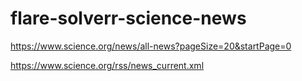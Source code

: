 # flare-solverr-science-news

https://www.science.org/news/all-news?pageSize=20&startPage=0

https://www.science.org/rss/news_current.xml
